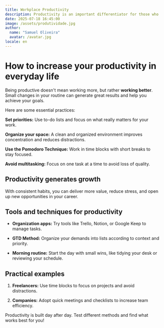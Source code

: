 ```yaml
---
title: Workplace Productivity
description: Productivity is an important differentiator for those who want to grow professionally. Discover how to organize your time and achieve more results.
date: 2025-07-18 16:45:00
image: /assets/produtividade.jpg
author:
  name: "Samuel Oliveira"
  avatar: /avatar.jpg
locale: en
---
```


# How to increase your productivity in everyday life

Being productive doesn't mean working more, but rather **working better**. Small changes in your routine can generate great results and help you achieve your goals.

Here are some essential practices:

**Set priorities:** Use to-do lists and focus on what really matters for your work.

**Organize your space:** A clean and organized environment improves concentration and reduces distractions.

**Use the Pomodoro Technique:** Work in time blocks with short breaks to stay focused.

**Avoid multitasking:** Focus on one task at a time to avoid loss of quality.

## Productivity generates growth

With consistent habits, you can deliver more value, reduce stress, and open up new opportunities in your career.

## Tools and techniques for productivity

- **Organization apps:** Try tools like Trello, Notion, or Google Keep to manage tasks.

- **GTD Method:** Organize your demands into lists according to context and priority.

- **Morning routine:** Start the day with small wins, like tidying your desk or reviewing your schedule.

## Practical examples

1. **Freelancers:** Use time blocks to focus on projects and avoid distractions.

2. **Companies:** Adopt quick meetings and checklists to increase team efficiency.

Productivity is built day after day. Test different methods and find what works best for you!
